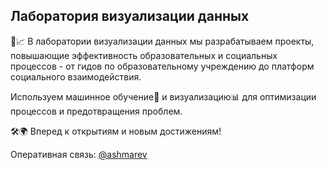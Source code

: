 ## Лаборатория визуализации данных

🔬📈 В лаборатории визуализации данных мы разрабатываем проекты, повышающие эффективность образовательных и социальных процессов - от гидов по образовательному учреждению до платформ социального взаимодействия.

Используем машинное обучение🧠 и визуализацию📊 для оптимизации процессов и предотвращения проблем. 

🛠🌍 Вперед к открытиям и новым достижениям!

Оперативная связь: [@ashmarev](https://t.me/ashmarev)

